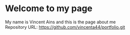 # Welcome to my page
My name is Vincent Ains and this is the page about me <br>
Repository URL: https://github.com/vincenta44/portfolio.git
